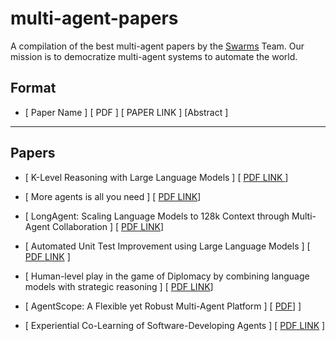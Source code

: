 # multi-agent-papers
A compilation of the best multi-agent papers by the [Swarms](https://github.com/kyegomez/swarms) Team. Our mission is to democratize multi-agent systems to automate the world.

## Format
- [ Paper Name ] [ PDF ] [ PAPER LINK ] [Abstract ]

----

## Papers
- [ K-Level Reasoning with Large Language Models ] [ [ PDF LINK ](https://browse.arxiv.org/pdf/2402.01521.pdf) ] 

- [ More agents is all you need ] [ [PDF LINK](https://arxiv.org/pdf/2402.05120.pdf)]

- [ LongAgent: Scaling Language Models to 128k Context through Multi-Agent Collaboration ] [ [PDF LINK](https://huggingface.co/papers/2402.11550)]

- [ Automated Unit Test Improvement using Large Language Models ] [ [PDF LINK](https://arxiv.org/pdf/2402.09171.pdf) ]

- [ Human-level play in the game of Diplomacy by combining language models with strategic reasoning ] [ [PDF LINK](https://www.science.org/doi/10.1126/science.ade9097)]

- [ AgentScope: A Flexible yet Robust Multi-Agent Platform ] [ [PDF](https://arxiv.org/pdf/2402.14034.pdf)] ]

- [ Experiential Co-Learning of Software-Developing Agents ] [ [PDF LINK](https://arxiv.org/abs/2312.17025) ]
